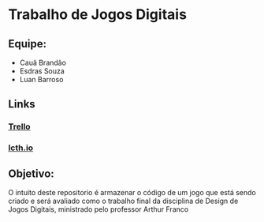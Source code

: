 # Trabalho de Jogos Digitais

## Equipe:
+ Cauã Brandão
+ Esdras Souza
+ Luan Barroso

## Links

### [Trello](https://trello.com/invite/b/xfH1X2K5/ATTI94cacc1fcf8e01fcf8133be941e520b7D3D6851E/desenvolvimento-de-jogo)

### [Icth.io](https://luanvraft.itch.io/pitu-salto-literario)

## Objetivo:
O intuito deste repositorio é armazenar o código de um jogo que está sendo criado e será avaliado como o trabalho final da disciplina de Design de Jogos Digitais, ministrado pelo professor Arthur Franco
